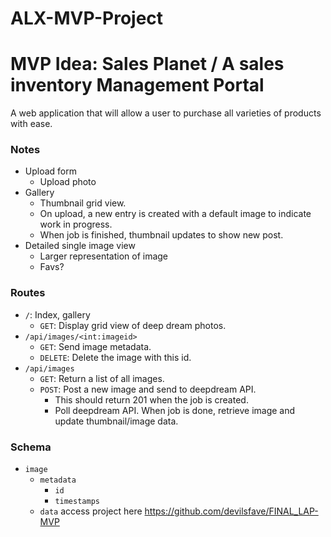 # ALX-MVP-Project

MVP Idea: Sales Planet / A sales inventory Management Portal
======================================

A web application that will allow a user to purchase all varieties of products with ease.

### Notes
- Upload form
    - Upload photo
- Gallery
    - Thumbnail grid view.
    - On upload, a new entry is created with a default image to indicate work in progress.
    - When job is finished, thumbnail updates to show new post.
- Detailed single image view
    - Larger representation of image
    - Favs?

### Routes

- `/`: Index, gallery
    - `GET`: Display grid view of deep dream photos.
- `/api/images/<int:imageid>`
    - `GET`: Send image metadata.
    - `DELETE`: Delete the image with this id.
- `/api/images`
    - `GET`: Return a list of all images.
    - `POST`: Post a new image and send to deepdream API.
        - This should return 201 when the job is created.
        - Poll deepdream API. When job is done, retrieve image and update thumbnail/image data.

### Schema

- `image`
    - `metadata`
        - `id`
        - `timestamps`
    - `data`
access project here https://github.com/devilsfave/FINAL_LAP-MVP


